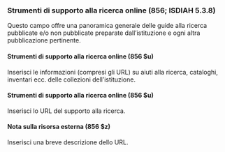 ### Strumenti di supporto alla ricerca online  (856; ISDIAH 5.3.8)
Questo campo offre una panoramica generale delle guide alla ricerca pubblicate e/o non pubblicate preparate dall’istituzione e ogni altra pubblicazione pertinente.

#### Strumenti di supporto alla ricerca online (856 $u)
Inserisci le informazioni (compresi gli URL) su aiuti alla ricerca, cataloghi, inventari ecc. delle collezioni dell’istituzione.

#### Strumenti di supporto alla ricerca online (856 $u)
Inserisci lo URL del supporto alla ricerca.

#### Nota sulla risorsa esterna (856 $z)  
Inserisci una breve descrizione dello URL.

